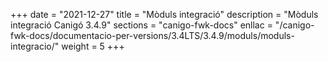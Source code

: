 +++
date        = "2021-12-27"
title       = "Mòduls integració"
description = "Mòduls integració Canigó 3.4.9"
sections    = "canigo-fwk-docs"
enllac		= "/canigo-fwk-docs/documentacio-per-versions/3.4LTS/3.4.9/moduls/moduls-integracio/"
weight		= 5
+++
